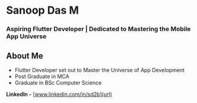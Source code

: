 # Sanoop Das M
### Aspiring Flutter Developer | Dedicated to Mastering the Mobile App Universe

## About Me
- Flutter Developer set out to Master the Universe of App Development
- Post Graduate in MCA
- Graduate in BSc Computer Science

**LinkedIn -** [www.linkedin.com/in/sd2b](url)
